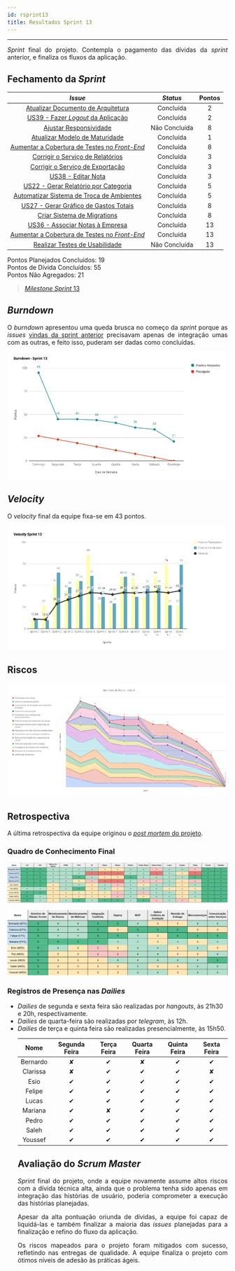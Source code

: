 ```yaml
---
id: rsprint13    
title: Resultados Sprint 13 
---
```


***    

<p align="justify">
<i>Sprint</i> final do projeto. Contempla o pagamento das dívidas da <i>sprint</i> anterior, e finaliza os fluxos da aplicação.
</p>

## Fechamento da _Sprint_   

|     _Issue_      |     _Status_    |       Pontos       |
|:--------------:|:---------------:|:-------------:|
|[Atualizar Documento de Arquitetura](https://github.com/fga-eps-mds/2018.2-Kalkuli/issues/219) | Concluída |   2 |
|[US39 - Fazer _Logout_ da Aplicação](https://github.com/fga-eps-mds/2018.2-Kalkuli/issues/220) | Concluída |  2 |
|[Ajustar Responsividade](https://github.com/fga-eps-mds/2018.2-Kalkuli/issues/221) |Não Concluída | 8 |
|[Atualizar Modelo de Maturidade](https://github.com/fga-eps-mds/2018.2-Kalkuli/issues/222) | Concluída |  1 |
|[Aumentar a Cobertura de Testes no _Front-End_](https://github.com/fga-eps-mds/2018.2-Kalkuli/issues/223) | Concluída | 8 |
|[Corrigir o Serviço de Relatórios](https://github.com/fga-eps-mds/2018.2-Kalkuli/issues/224) | Concluída | 3 |
|[Corrigir o Serviço de Exportação](https://github.com/fga-eps-mds/2018.2-Kalkuli/issues/225) | Concluída | 3 |
|[US38 - Editar Nota](https://github.com/fga-eps-mds/2018.2-Kalkuli/issues/203) | Concluída | 3 |
|[US22 - Gerar Relatório por Categoria](https://github.com/fga-eps-mds/2018.2-Kalkuli/issues/204) |Concluída | 5 |
|[Automatizar Sistema de Troca de Ambientes](https://github.com/fga-eps-mds/2018.2-Kalkuli/issues/209) | Concluída | 5 |
|[US27 - Gerar Gráfico de Gastos Totais](https://github.com/fga-eps-mds/2018.2-Kalkuli/issues/206) | Concluída | 8 |
|[Criar Sistema de Migrations](https://app.zenhub.com/workspace/o/fga-eps-mds/2018.2-kalkuli/issues/214)| Concluída | 8 |
|[US36 - Associar Notas à Empresa](https://github.com/fga-eps-mds/2018.2-Kalkuli/issues/205) | Concluída | 13 |
|[Aumentar a Cobertura de Testes no _Front-End_](https://github.com/fga-eps-mds/2018.2-Kalkuli/issues/206) |Concluída | 13 |
|[Realizar Testes de Usabilidade](https://github.com/fga-eps-mds/2018.2-Kalkuli/issues/211)|Não Concluída | 13 |

Pontos Planejados Concluídos: 19    
Pontos de Dívida Concluídos: 55   
Pontos Não Agregados: 21    

> [_Milestone Sprint_ 13](https://github.com/fga-eps-mds/2018.2-Kalkuli/milestone/14?closed=1)

## _Burndown_    

<p align="justify">
O <i>burndown</i> apresentou uma queda brusca no começo da <i>sprint</i> porque as <i>issues</i> <a href="https://fga-eps-mds.github.io/2018.2-Kalkuli/docs/rsprint12#burndown" title="Burndown, Sprint 12">vindas da sprint anterior</a> precisavam apenas de integração umas com as outras, e feito isso, puderam ser dadas como concluídas.        
</p> 

![S13](assets/burndown-S13.png "Burndown Sprint 13")

## _Velocity_     
<p align="justify">
O <i>velocity</i> final da equipe fixa-se em 43 pontos.
</p> 

![S13](assets/velocity-S13.png "Velocity Sprint 13")

## Riscos    
<p align="justify">
</p>

[![S13](assets/BurndowndeRiscos-S12.png "Clique para ver em detalhes")](https://docs.google.com/spreadsheets/d/1PYjMMXbWRgKwY5oZH5ekg4VbqTYYfdJImHmxCLH62xI/edit#gid=0) 


## Retrospectiva
<p align="justify">
A última retrospectiva da equipe originou o <a href="https://fga-eps-mds.github.io/2018.2-Kalkuli/docs/postmortem" title="Post Mortem - Kalkuli"><i>post mortem</i> do projeto</a>.
</p>


### Quadro de Conhecimento Final  


[![S13](assets/Conhecimento-S13.png "Clique para ver em detalhes")](https://docs.google.com/spreadsheets/d/19OGoemAfy_4nSFBbycD4kIoBFJwUjbXB7vxuQi8HLqY/edit#gid=1155946943)   

[![S13](assets/Conhecimento-EPS-S13.png "Clique para ver em detalhes")](https://docs.google.com/spreadsheets/d/19OGoemAfy_4nSFBbycD4kIoBFJwUjbXB7vxuQi8HLqY/edit#gid=1155946943)


### Registros de Presença nas _Dailies_    

<p align="justify">
<ul>
<li><i>Dailies</i> de segunda e sexta feira são realizadas por <i>hangouts</i>, às 21h30 e 20h, respectivamente.</li>
<li><i>Dailies</i> de quarta-feira são realizadas por <i>telegram</i>, às 12h.</li>
<li><i>Dailies</i> de terça e quinta feira são realizadas presencialmente, às 15h50.</li>
</p>

| Nome    |Segunda Feira      | Terça Feira      | Quarta Feira     | Quinta Feira      | Sexta Feira      |     
|:-----:  |:-----------------:|:----------------:|:----------------:|:-----------------:|:----------------:|
|Bernardo |         ✘         |         ✔        |         ✘        |         ✔         |         ✔        |
|Clarissa |         ✘         |         ✔        |         ✔        |         ✔         |         ✘        |
|Esio     |         ✔         |         ✔        |         ✔        |         ✔         |         ✔        |
|Felipe   |         ✔         |         ✔        |         ✔        |         ✔         |         ✔        |
|Lucas    |         ✔         |         ✔        |         ✔        |         ✔         |         ✔        |
|Mariana  |         ✔         |         ✘        |         ✔        |         ✔         |         ✔        |
|Pedro    |         ✔         |         ✔        |         ✔        |         ✔         |         ✔        |
|Saleh    |         ✔         |         ✔        |         ✔        |         ✔         |         ✔        |
|Youssef  |         ✔         |         ✔        |         ✔        |         ✔         |         ✔        |      


## Avaliação do _Scrum Master_  

<p align="justify"> 
<i>Sprint</i> final do projeto, onde a equipe novamente assume altos riscos com a dívida técnica alta, ainda que o problema tenha sido apenas em integração das histórias de usuário, poderia comprometer a execução das histórias planejadas.
</p>

<p align="justify"> 
Apesar da alta pontuação oriunda de dívidas, a equipe foi capaz de liquidá-las e também finalizar a maioria das <i>issues</i> planejadas para a finalização e refino do fluxo da aplicação.
</p>

<p align="justify"> 
Os riscos mapeados para o projeto foram mitigados com sucesso, refletindo nas entregas de qualidade. A equipe finaliza o projeto com ótimos níveis de adesão às práticas ágeis.
</p>

